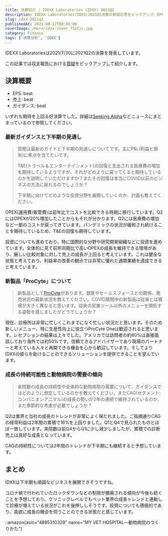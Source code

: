 ```yaml
---
title: 決算紹介 | IDEXX Laboratories (IDXX) 2021Q2
description: IDEXX Laboratories(IDXX)2021Q2決算の質疑応答をピックアップ。EPS・売上・ガイダンス全てbeatの好決算、新製品ProCyteの導入状況、コンパニオンアニマルセグメントの成長持続性、T&E回復と投資計画を紹介。
slug: idxx-2021q2
publishedAt: 2021-08-17T08:45:00
coverImage: /Hero/idxx-cover_f5ztjc.jpg
category: Finance
tags: ['決算分析', 'IDXX']
---
```


IDEXX Laboratoriesは2021/7/30に2021Q2の決算を発表しています。

この記事では収支報告における[質疑](https://www.fool.com/earnings/call-transcripts/2021/07/30/idexx-laboratories-inc-idxx-q2-2021-earnings-call/)をピックアップして紹介します。

## 決算概要

- EPS: beat
- 売上: beat
- ガイダンス: beat

いずれも期待を上回る好決算でした。詳細は[Seeking Alpha](https://seekingalpha.com/news/3722182-idexx-laboratories-eps-beats-0_23-beats-on-revenue)などニュースにまとまっているので参照してください。

### 最新ガイダンスと下半期の見通し

> 質問は最新のガイドと下半期の見通しについてです。主にP&L(利益と損失)に焦点を当てたいです。
>
> T&E(トラベル＆エンターテインメント)の回復と支出される医療費の増加を期待しているようですが、それがどのように戻ってくると期待しているのかを説明していただけますか？またその回復は本当にCOVID以前のビジネスの方法に戻れるのでしょうか？
>
> 下半期に向けてどのような投資分野を展開していくのか、計画も教えてください。

OPEX(運用費/販管費)は前年比でコストを比較できる時期に移行しています。Q2にはOPEXが20%増加したことからもそれが分かります。Q2には医療費の増加など一部のコストが戻ってきています。パンデミックの状況が緩和され続けることを期待しているため、T&Eの回復も期待しています。

投資についても進めており、特に国際的な分野や研究開発組織などに投資を進めています。全体的に見て前年同期比で高いOPEXの成長を維持できる環境があり、厳しい比較対象に対して売上の成長が上回ると考えています。これは健全な状態と考えており、利益率の改善の観点では非常に優れた通期業績を達成できると考えています。

### 新製品「ProCyte」について

> 新製品として[ProCyte](https://www.idexx.co.jp/ja/veterinary/analyzers/procyte-dx-analyzer/)があります。獣医やセールスフォースとの関係、発売状況の最新状況を教えてください。COVID期間中の新製品は従来とは環境が大きく異なると思います。従来の営業ツール以外のメニューを開拓する姿勢を感じましたがどうでしょうか？

現在、診療所は非常に忙しくこれまでになく忙しい状況だと思います。そのため新しいメニュー、特に生産性向上に役立つProCyte Oneは歓迎されると思います。レセプションの結果は上々でした。アメリカでは訪問者の約60%は直接面談しており海外では約50%です。信頼できるアドバイザーであり現場のパートナーと考えている人々と再開できる機会を心から歓迎しています。そしてよりIDXXの彼らを助けることのできるソリューションを提供できることを望んでいます。

### 成長の持続可能性と動物病院の需要の傾向

> 来院数の成長の持続性や全体的な動物病院の需要について、ガイダンスではどのように想定しているのかを教えてください。またCAG(セグメント:コンパニオンアニマル)の成長の勢いが2年の連続で維持されているのか、また季節的な考慮が必要でしょうか？

Q2は業界と当社の成長のトレンドが非常によく保たれました。ご指摘通りCAGの経常利益は2年間の累積で16%を上回りました。Q1とQ4で見られたものとほぼ一致しています。来院数は前Q4からQ1に少し減少しましたが、累積での診断売上は良好な成長となっています。

CAGの持続性については2年間のトレンドが下半期にも継続すると予想しています。

## まとめ

IDXXは下半期も順調なビジネスを展開できそうですね。

コロナ禍で行われていたロックダウンなどの制限が撤廃される傾向が今後も続くことを予想しており、クリニックレベルでもペット業界の成長トレンドと連動して診療が増えている状況がこれを後押ししそうです。投資についても積極的であり、貪欲に成長の機会を伺うことのできる状態だと感じています。

::amazon{asin="4895310329" name="MY VET HOSPITAL―動物病院のつくりかた"}
